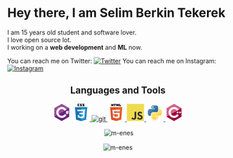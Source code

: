 # Hey there, I am Selim Berkin Tekerek

I am 15 years old student and software lover. \
I love open source lot. \
I working on a **web development** and **ML** now.

You can reach me on Twitter: [![Twitter](https://img.shields.io/twitter/follow/selim_berkin?style=social)](https://twitter.com/selim_berkin)
You can reach me on Instagram: [![Instagram](https://img.shields.io/instagram/follow/selimberkin?style=social)](https://www.instagram.com/selimberkin/)

<h2 align="center">Languages and Tools</h2>
<p align="center"> <a href="https://docs.microsoft.com/tr-tr/dotnet/csharp/" target="_blank"> <img src="https://raw.githubusercontent.com/devicons/devicon/master/icons/csharp/csharp-original.svg" alt="csharp" width="40" height="40"/></a> <a href="https://www.w3schools.com/css/" target="_blank"> <img src="https://raw.githubusercontent.com/devicons/devicon/master/icons/css3/css3-original-wordmark.svg" alt="css3" width="40" height="40"/>  <a href="https://git-scm.com/" target="_blank"> <img src="https://www.vectorlogo.zone/logos/git-scm/git-scm-icon.svg" alt="git" width="40" height="40"/> </a> <a href="https://www.w3.org/html/" target="_blank"> <img src="https://raw.githubusercontent.com/devicons/devicon/master/icons/html5/html5-original-wordmark.svg" alt="html5" width="40" height="40"/> </a> <a href="https://developer.mozilla.org/en-US/docs/Web/JavaScript" target="_blank"> <img src="https://raw.githubusercontent.com/devicons/devicon/master/icons/javascript/javascript-original.svg" alt="javascript" width="40" height="40"/> </a> <a href="https://www.python.org" target="_blank"> <img src="https://raw.githubusercontent.com/devicons/devicon/master/icons/python/python-original.svg" alt="python" width="40" height="40"/> </a> <a href="https://en.wikipedia.org/wiki/C%2B%2B" target="_blank"> <img src="https://raw.githubusercontent.com/devicons/devicon/master/icons/cplusplus/cplusplus-original.svg" alt="c" width="40" height="40"/></a> </p>

  
<p align="center">&nbsp;<img align="center" src="https://github-readme-stats.vercel.app/api?username=selimberkin&show_icons=false&theme=dark&locale=en&include_all_commits=true&hide_border=true" alt="m-enes" /></p>

<p align="center"><img align="center" src="https://github-readme-streak-stats.herokuapp.com/?user=selimberkin&theme=dark&hide_border=true" alt="m-enes" /></p>
  
